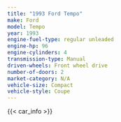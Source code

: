 ```yaml
---
title: "1993 Ford Tempo"
make: Ford
model: Tempo
year: 1993
engine-fuel-type: regular unleaded
engine-hp: 96
engine-cylinders: 4
transmission-type: Manual
driven-wheels: Front wheel drive
number-of-doors: 2
market-category: N/A
vehicle-size: Compact
vehicle-style: Coupe
---
```


{{< car_info >}}
